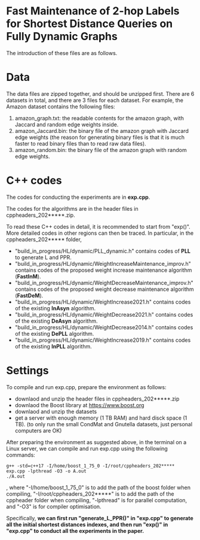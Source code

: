 # Fast Maintenance of 2-hop Labels for Shortest Distance Queries on Fully Dynamic Graphs

The introduction of these files are as follows. 


# Data

The data files are zipped together, and should be unzipped first. There are 6 datasets in total, and there are 3 files for each dataset. For example, the Amazon dataset contains the following files: 
1. amazon_graph.txt: the readable contents for the amazon graph, with Jaccard and random edge weights inside.
2. amazon_Jaccard.bin: the binary file of the amazon graph with Jaccard edge weights (the reason for generating binary files is that it is much faster to read binary files than to read raw data files).
3. amazon_random.bin: the binary file of the amazon graph with random edge weights.



# C++ codes 

The codes for conducting the experiments are in <b>exp.cpp</b>. 

The codes for the algorithms are in the header files in cppheaders_202*****.zip.

To read these C++ codes in detail, it is recommended to start from "exp()". More detailed codes in other regions can then be traced. In particular, in the cppheaders_202***** folder,
- "build_in_progress/HL/dynamic/PLL_dynamic.h" contains codes of <b>PLL</b> to generate L and PPR.
- "build_in_progress/HL/dynamic/WeightIncreaseMaintenance_improv.h" contains codes of the proposed weight increase maintenance algorithm (<b>FastInM</b>).
- "build_in_progress/HL/dynamic/WeightDecreaseMaintenance_improv.h" contains codes of the proposed weight decrease maintenance algorithm (<b>FastDeM</b>).
- "build_in_progress/HL/dynamic/WeightIncrease2021.h" contains codes of the existing <b>InAsyn</b> algorithm.
- "build_in_progress/HL/dynamic/WeightDecrease2021.h" contains codes of the existing <b>DeAsyn</b> algorithm.
- "build_in_progress/HL/dynamic/WeightDecrease2014.h" contains codes of the existing <b>DePLL</b> algorithm.
- "build_in_progress/HL/dynamic/WeightIncrease2019.h" contains codes of the existing <b>InPLL</b> algorithm.



# Settings

To compile and run exp.cpp, prepare the environment as follows:

- downlaod and unzip the header files in cppheaders_202*****.zip
- downlaod the Boost library at https://www.boost.org
- downlaod and unzip the datasets
- get a server with enough memory (1 TB RAM) and hard disck space (1 TB). (to only run the small CondMat and Gnutella datasets, just personal computers are OK)

After preparing the environment as suggested above, in the terminal on a Linux server, we can compile and run exp.cpp using the following commands:
```
g++ -std=c++17 -I/home/boost_1_75_0 -I/root/cppheaders_202***** exp.cpp -lpthread -O3 -o A.out
./A.out
```
, where "-I/home/boost_1_75_0" is to add the path of the boost folder when compiling, "-I/root/cppheaders_202*****" is to add the path of the cppheader folder when compiling, "-lpthread" is for parallel computation, and "-O3" is for compiler optimisation.

Specifically, <b>we can first run "generate_L_PPR()" in "exp.cpp" to generate all the initial shortest distances indexes, and then run "exp()" in "exp.cpp" to conduct all the experiments in the paper.</b> 

